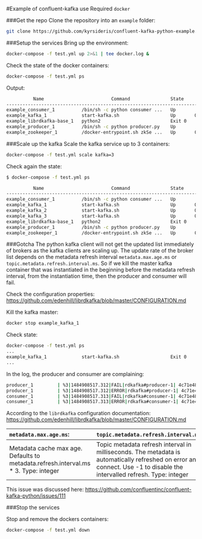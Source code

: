 #Example of confluent-kafka use
Required `docker`

###Get the repo
Clone the repository into an `example` folder:
```bash
git clone https://github.com/kyrsideris/confluent-kafka-python-example.git example
```

###Setup the services
Bring up the environment:
```bash
docker-compose -f test.yml up 2>&1 | tee docker.log &
```

Check the state of the docker containers:
```bash
docker-compose -f test.yml ps
```
Output:
```bash
          Name                         Command               State                      Ports
----------------------------------------------------------------------------------------------------------------
example_consumer_1          /bin/sh -c python consumer ...   Up
example_kafka_1             start-kafka.sh                   Up       0.0.0.0:32784->9092/tcp
example_librdkafka-base_1   python2                          Exit 0
example_producer_1          /bin/sh -c python producer.py    Up
example_zookeeper_1         /docker-entrypoint.sh zkSe ...   Up       0.0.0.0:2181->2181/tcp, 2888/tcp, 3888/tcp
```

###Scale up the kafka
Scale the kafka service up to 3 containers:
```bash
docker-compose -f test.yml scale kafka=3
```

Check again the state:
```bash
$ docker-compose -f test.yml ps

          Name                         Command               State                      Ports
----------------------------------------------------------------------------------------------------------------
example_consumer_1          /bin/sh -c python consumer ...   Up
example_kafka_1             start-kafka.sh                   Up       0.0.0.0:32784->9092/tcp
example_kafka_2             start-kafka.sh                   Up       0.0.0.0:32785->9092/tcp
example_kafka_3             start-kafka.sh                   Up       0.0.0.0:32786->9092/tcp
example_librdkafka-base_1   python2                          Exit 0
example_producer_1          /bin/sh -c python producer.py    Up
example_zookeeper_1         /docker-entrypoint.sh zkSe ...   Up       0.0.0.0:2181->2181/tcp, 2888/tcp, 3888/tcp
```


###Gotcha
The python kafka client will not get the updated list immediately of brokers as the kafka clients are scaling up. The update rate of the broker list depends on the metadata refresh interval `metadata.max.age.ms` or `topic.metadata.refresh.interval.ms`.
So if we kill the master kafka container that was instantiated in the beginning before the metadata refresh interval, from the instantiation time, then the producer and consumer will fail.

Check the configuration properties: https://github.com/edenhill/librdkafka/blob/master/CONFIGURATION.md

Kill the kafka master:
```bash
docker stop example_kafka_1
```

Check state:
```bash
docker-compose -f test.yml ps
...
example_kafka_1             start-kafka.sh                   Exit 0
...
```

In the log, the producer and consumer are complaining:
```bash
producer_1         | %3|1484908517.312|FAIL|rdkafka#producer-1| 4c71e483a7fc:9092/1001: Failed to resolve '4c71e483a7fc:9092': Name or service not known
producer_1         | %3|1484908517.312|ERROR|rdkafka#producer-1| 4c71e483a7fc:9092/1001: Failed to resolve '4c71e483a7fc:9092': Name or service not known
consumer_1         | %3|1484908517.313|FAIL|rdkafka#consumer-1| 4c71e483a7fc:9092/1001: Failed to resolve '4c71e483a7fc:9092': Name or service not known
consumer_1         | %3|1484908517.313|ERROR|rdkafka#consumer-1| 4c71e483a7fc:9092/1001: Failed to resolve '4c71e483a7fc:9092': Name or service not known
```

According to the `librdkafka` configuration documentation:
https://github.com/edenhill/librdkafka/blob/master/CONFIGURATION.md

|  `metadata.max.age.ms`:  | `topic.metadata.refresh.interval.ms`: |
|:---------------------- |:---------------------- |
|  Metadata cache max age. Defaults to metadata.refresh.interval.ms * 3. Type: integer | Topic metadata refresh interval in milliseconds. The metadata is automatically refreshed on error and connect. Use -1 to disable the intervalled refresh. Type: integer |

This issue was discussed here:
https://github.com/confluentinc/confluent-kafka-python/issues/111

###Stop the services

Stop and remove the dockers containers:
```bash
docker-compose -f test.yml down
```

